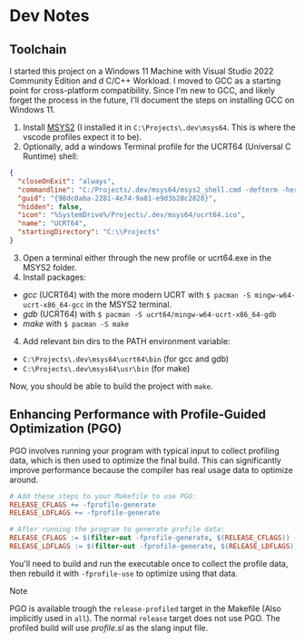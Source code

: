 # Dev Notes

## Toolchain

I started this project on a Windows 11 Machine with Visual Studio 2022 Community Edition and d C/C++ Workload.
I moved to GCC as a starting point for cross-platform compatibility.
Since I'm new to GCC, and likely forget the process in the future, I'll document the steps on installing GCC on Windows 11.

1. Install [MSYS2](https://www.msys2.org/) (I installed it in `C:\Projects\.dev\msys64`. This is where the vscode profiles expect it to be).
2. Optionally, add a windows Terminal profile for the UCRT64 (Universal C Runtime) shell:

```json
{
  "closeOnExit": "always",
  "commandline": "C:/Projects/.dev/msys64/msys2_shell.cmd -defterm -here -no-start -ucrt64 -shell bash",
  "guid": "{98dc0aba-2281-4e74-9a81-e9d3b28c2828}",
  "hidden": false,
  "icon": "%SystemDrive%/Projects/.dev/msys64/ucrt64.ico",
  "name": "UCRT64",
  "startingDirectory": "C:\\Projects"
}
```

3. Open a terminal either through the new profile or ucrt64.exe in the MSYS2 folder.
4. Install packages:

- _gcc_ (UCRT64) with the more modern UCRT with `$ pacman -S mingw-w64-ucrt-x86_64-gcc` in the MSYS2 terminal.
- _gdb_ (UCRT64) with `$ pacman -S ucrt64/mingw-w64-ucrt-x86_64-gdb`
- _make_ with `$ pacman -S make`

4. Add relevant bin dirs to the PATH environment variable:

- `C:\Projects\.dev\msys64\ucrt64\bin` (for gcc and gdb)
- `C:\Projects\.dev\msys64\usr\bin` (for make)

Now, you should be able to build the project with `make`.

## Enhancing Performance with Profile-Guided Optimization (PGO)

PGO involves running your program with typical input to collect profiling data, which is then used to optimize the final build. This can significantly improve performance because the compiler has real usage data to optimize around.

```makefile
# Add these steps to your Makefile to use PGO:
RELEASE_CFLAGS += -fprofile-generate
RELEASE_LDFLAGS += -fprofile-generate

# After running the program to generate profile data:
RELEASE_CFLAGS := $(filter-out -fprofile-generate, $(RELEASE_CFLAGS)) -fprofile-use
RELEASE_LDFLAGS := $(filter-out -fprofile-generate, $(RELEASE_LDFLAGS)) -fprofile-use -lgcov
```

You'll need to build and run the executable once to collect the profile data, then rebuild it with `-fprofile-use` to optimize using that data.

> [!NOTE]
> PGO is available trough the `release-profiled` target in the Makefile (Also implicitly used in `all`). The normal `release` target does not use PGO.
> The profiled build will use _profile.sl_ as the slang input file.
